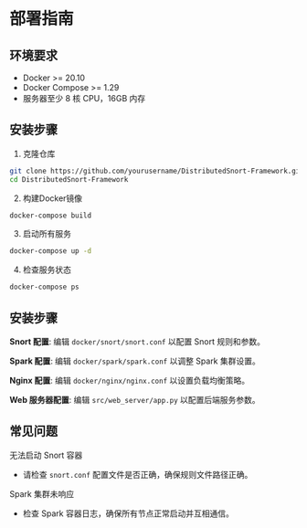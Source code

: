 # 部署指南

## 环境要求

- Docker >= 20.10
- Docker Compose >= 1.29
- 服务器至少 8 核 CPU，16GB 内存

## 安装步骤

1. 克隆仓库

```bash
git clone https://github.com/yourusername/DistributedSnort-Framework.git
cd DistributedSnort-Framework
```

2. 构建Docker镜像

```bash
docker-compose build
```

3. 启动所有服务

```bash
docker-compose up -d
```

4. 检查服务状态

```bash
docker-compose ps
```

## 安装步骤

**Snort 配置**: 编辑 `docker/snort/snort.conf` 以配置 Snort 规则和参数。

**Spark 配置**: 编辑 `docker/spark/spark.conf` 以调整 Spark 集群设置。

**Nginx 配置**: 编辑 `docker/nginx/nginx.conf` 以设置负载均衡策略。

**Web 服务器配置**: 编辑 `src/web_server/app.py` 以配置后端服务参数。

## 常见问题

无法启动 Snort 容器

- 请检查 `snort.conf` 配置文件是否正确，确保规则文件路径正确。

Spark 集群未响应

- 检查 Spark 容器日志，确保所有节点正常启动并互相通信。